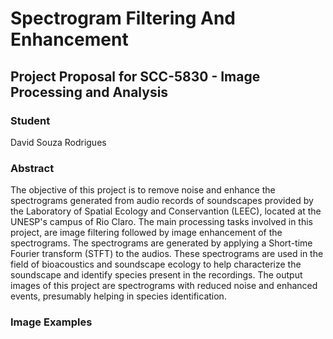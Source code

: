 # Spectrogram Filtering And Enhancement

## Project Proposal for SCC-5830 - Image Processing and Analysis

### Student
David Souza Rodrigues

### Abstract
The objective of this project is to remove noise and enhance the spectrograms generated from audio records of soundscapes provided by the Laboratory of Spatial Ecology and Conservantion (LEEC), located at the UNESP's campus of Rio Claro. The main processing tasks involved in this project, are image filtering followed by image enhancement of the spectrograms. The spectrograms are generated by applying a Short-time Fourier transform (STFT) to the audios. These spectrograms are used in the field of bioacoustics and soundscape ecology to help characterize the soundscape and identify species present in the recordings. The output images of this project are spectrograms with reduced noise and enhanced events, presumably helping in species identification.

### Image Examples
